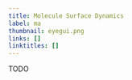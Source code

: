 ```yaml
---
title: Molecule Surface Dynamics
label: ma
thumbnail: eyegui.png
links: []
linktitles: []
---
```

TODO
